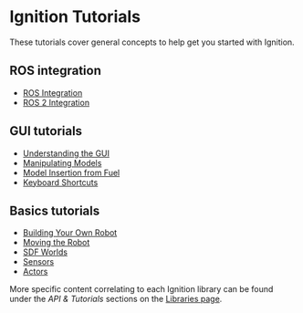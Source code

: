 # Ignition Tutorials

These tutorials cover general concepts to help get you started with Ignition.


## ROS integration

* [ROS Integration](ros_integration)
* [ROS 2 Integration](ros2_integration)

## GUI tutorials

* [Understanding the GUI](gui)
* [Manipulating Models](manipulating_models)
* [Model Insertion from Fuel](fuel_insert)
* [Keyboard Shortcuts](hotkeys)

## Basics tutorials

* [Building Your Own Robot](building_robot)
* [Moving the Robot](moving_robot)
* [SDF Worlds](sdf_worlds)
* [Sensors](sensors)
* [Actors](actors)


More specific content correlating to each Ignition library can be found under the *API & Tutorials* sections on the [Libraries page](/libs).
